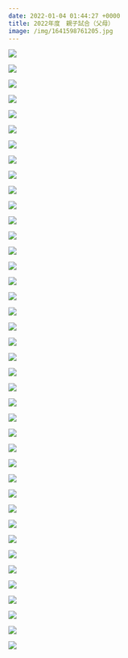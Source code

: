```yaml
---
date: 2022-01-04 01:44:27 +0000
title: 2022年度　親子試合（父母）
image: /img/1641598761205.jpg
---
```

![](/img/1641598760226.jpg)

![](/img/1641598677914.jpg)

![](/img/1641598680718.jpg)

![](/img/1641598681210.jpg)

![](/img/1641598749220.jpg)

![](/img/1641602032017.jpg)

![](/img/1641598687530.jpg)

![](/img/1641598741970.jpg)

![](/img/1641602039267.jpg)

![](/img/1641598688476.jpg)

![](/img/1641598769397.jpg)

![](/img/1641602069843.jpg)

![](/img/1641602095121.jpg)

![](/img/1641602073465.jpg)

![](/img/1641602080357.jpg)

![](/img/1641602094212.jpg)

![](/img/1642206473410.jpg)

![](/img/1641602096658.jpg)

![](/img/1642206560021.jpg)

![](/img/1642206561688.jpg)

![](/img/1642206563628.jpg)

![](/img/1642206566121.jpg)

![](/img/1642206621654.jpg)

![](/img/1642206626489.jpg)

![](/img/1642206628849.jpg)

![](/img/1642206632533.jpg)

![](/img/1642206632882.jpg)

![](/img/1642206642417.jpg)

![](/img/1642206477696.jpg)

![](/img/1642206504367.jpg)

![](/img/1642206592082.jpg)

![](/img/1642206654152.jpg)

![](/img/1641602063896.jpg)

![](/img/1642206516302.jpg)

![](/img/1642206652399.jpg)

![](/img/1642206657604.jpg)

![](/img/1642206657682.jpg)

![](/img/1642206657972.jpg)

![](/img/1642206658012.jpg)

![](/img/1642206658058.jpg)
